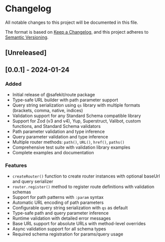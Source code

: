 # Changelog

All notable changes to this project will be documented in this file.

The format is based on [Keep a Changelog](https://keepachangelog.com/en/1.0.0/),
and this project adheres to [Semantic Versioning](https://semver.org/spec/v2.0.0.html).

## [Unreleased]

## [0.0.1] - 2024-01-24

### Added
- Initial release of @safekit/route package
- Type-safe URL builder with path parameter support
- Query string serialization using `qs` library with multiple formats (brackets, comma, native, indices)
- Validation support for any Standard Schema compatible library
- Support for Zod (v3 and v4), Yup, Superstruct, Valibot, custom functions, and Standard Schema validators
- Path parameter validation and type inference
- Query parameter validation and type inference
- Multiple router methods: `path()`, `URL()`, `href()`, `paths()`
- Comprehensive test suite with validation library examples
- Complete examples and documentation

### Features
- `createRouter()` function to create router instances with optional baseUrl and query serializer
- `router.register()` method to register route definitions with validation schemas
- Support for path patterns with `:param` syntax
- Automatic URL encoding of path parameters
- Configurable query string serialization with `qs` as default
- Type-safe path and query parameter inference
- Runtime validation with detailed error messages
- Base URL support for absolute URLs with method-level overrides
- Async validation support for all schema types
- Required schema registration for params/query usage
